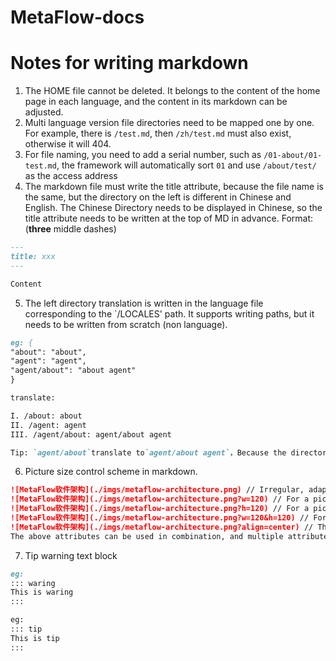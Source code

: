 # MetaFlow-docs

# Notes for writing markdown

1. The HOME file cannot be deleted. It belongs to the content of the home page in each language, and the content in its markdown can be adjusted.
2. Multi language version file directories need to be mapped one by one. For example, there is `/test.md`, then `/zh/test.md` must also exist, otherwise it will 404.
3. For file naming, you need to add a serial number, such as `/01-about/01-test.md`, the framework will automatically sort `01` and use `/about/test/` as the access address
4. The markdown file must write the title attribute, because the file name is the same, but the directory on the left is different in Chinese and English. The Chinese Directory needs to be displayed in Chinese, so the title attribute needs to be written at the top of MD in advance. Format: (**three** middle dashes)

```md
---
title: xxx
---

Content
```

5. The left directory translation is written in the language file corresponding to the `/LOCALES' path. It supports writing paths, but it needs to be written from scratch (non language).

```md
eg: {
"about": "about",
"agent": "agent",
"agent/about": "about agent"
}

translate:

I. /about: about
II. /agent: agent
III. /agent/about: agent/about agent

Tip: `agent/about`translate to`agent/about agent`，Because the directory structure needs to be preserved。
```

6. Picture size control scheme in markdown.

```md
![MetaFlow软件架构](./imgs/metaflow-architecture.png) // Irregular, adaptive in width and height
![MetaFlow软件架构](./imgs/metaflow-architecture.png?w=120) // For a picture with a width of 120, the height changes with scale
![MetaFlow软件架构](./imgs/metaflow-architecture.png?h=120) // For a picture with a height of 120, the width changes with scale
![MetaFlow软件架构](./imgs/metaflow-architecture.png?w=120&h=120) // For pictures with width and height of 120, the proportion is written dead (not recommended)
![MetaFlow软件架构](./imgs/metaflow-architecture.png?align=center) // The values of image alignment are center, left and right respectively. Default left
The above attributes can be used in combination, and multiple attributes can be spliced with `&'
```

7. Tip warning text block

```md
eg:
::: waring
This is waring
:::

eg:
::: tip
This is tip
:::
```
